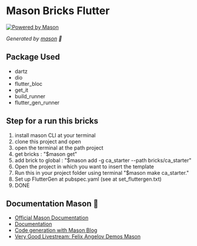 # Mason Bricks Flutter

[![Powered by Mason](https://img.shields.io/endpoint?url=https%3A%2F%2Ftinyurl.com%2Fmason-badge)](https://github.com/felangel/mason)

_Generated by [mason][1] 🧱_

## Package Used

- dartz
- dio
- flutter_bloc
- get_it
- build_runner
- flutter_gen_runner

## Step for a run this bricks
1. install mason CLI at your terminal
2. clone this project and open
3. open the terminal at the path project
4. get bricks : "$mason get"
5. add brick to global : "$mason add -g ca_starter --path bricks/ca_starter"
6. Open the project in which you want to insert the template
7. Run this in your project folder using terminal "$mason make ca_starter."
8. Set up FlutterGen at pubspec.yaml (see at set_fluttergen.txt)
9. DONE

## Documentation Mason 🚀

- [Official Mason Documentation][2]
- [Documentation][5]
- [Code generation with Mason Blog][3]
- [Very Good Livestream: Felix Angelov Demos Mason][4]

[1]: https://github.com/felangel/mason
[2]: https://github.com/felangel/mason/tree/master/packages/mason_cli#readme
[3]: https://verygood.ventures/blog/code-generation-with-mason
[4]: https://youtu.be/G4PTjA6tpTU
[5]: https://docs.brickhub.dev/
